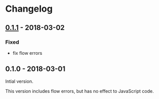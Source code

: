 # Changelog

## [0.1.1] - 2018-03-02

### Fixed

* fix flow errors

## 0.1.0 - 2018-03-01

Intial version.

This version includes flow errors, but has no effect to JavaScript code.

[0.1.1]: https://github.com/otariidae/pjax/compare/v0.1.0...v0.1.1
